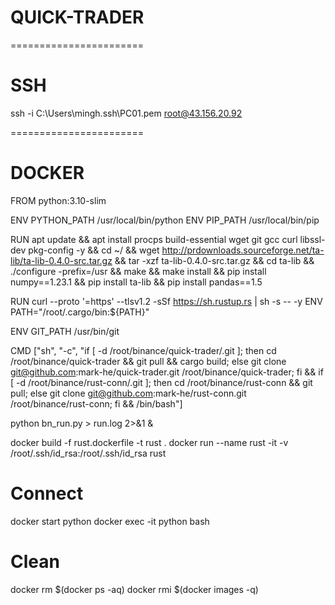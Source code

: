 # QUICK-TRADER
=======================
# SSH
ssh -i C:\Users\mingh\.ssh\PC01.pem root@43.156.20.92


=======================
# DOCKER
FROM python:3.10-slim

ENV PYTHON_PATH /usr/local/bin/python
ENV PIP_PATH /usr/local/bin/pip

RUN apt update && apt install procps build-essential wget git gcc curl libssl-dev pkg-config -y && cd ~/ && wget http://prdownloads.sourceforge.net/ta-lib/ta-lib-0.4.0-src.tar.gz && tar -xzf ta-lib-0.4.0-src.tar.gz && cd ta-lib && ./configure -prefix=/usr && make && make install  && pip install numpy==1.23.1 && pip install ta-lib && pip install pandas==1.5

RUN curl --proto '=https' --tlsv1.2 -sSf https://sh.rustup.rs | sh -s -- -y
ENV PATH="/root/.cargo/bin:${PATH}"

ENV GIT_PATH /usr/bin/git

CMD ["sh", "-c", "if [ -d /root/binance/quick-trader/.git ]; then cd /root/binance/quick-trader && git pull && cargo build; else git clone git@github.com:mark-he/quick-trader.git /root/binance/quick-trader; fi && if [ -d /root/binance/rust-conn/.git ]; then cd /root/binance/rust-conn && git pull; else git clone git@github.com:mark-he/rust-conn.git /root/binance/rust-conn; fi && /bin/bash"]

python bn_run.py > run.log 2>&1 &

docker build -f rust.dockerfile -t rust .
docker run --name rust -it -v /root/.ssh/id_rsa:/root/.ssh/id_rsa rust

# Connect
docker start python
docker exec -it python bash
# Clean
docker rm $(docker ps -aq)
docker rmi $(docker images -q)